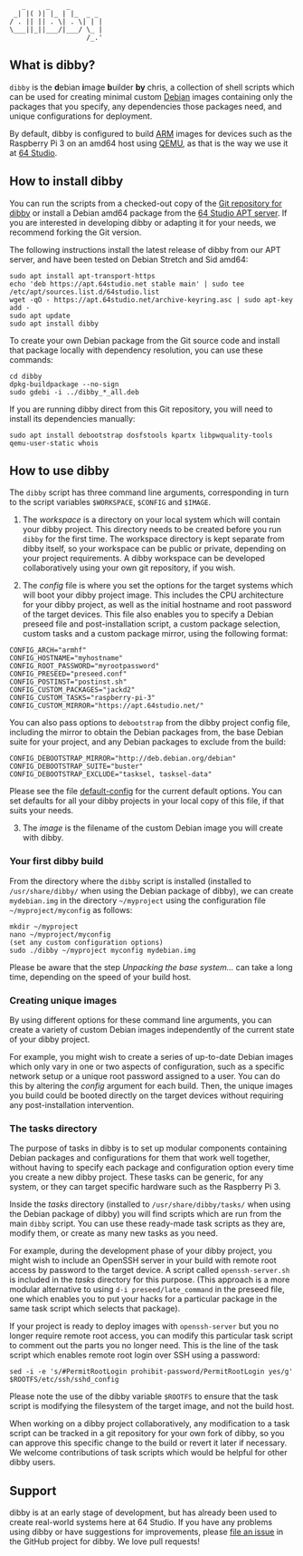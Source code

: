 ```
   _     _    _  
 _| |( )| |_ | |_  _ _ 
/ . || || . \| . \| | |
\___||_||___/|___/ \_ |
                   /_.'       
```
## What is dibby?

`dibby` is the **d**ebian **i**mage **b**uilder **by** chris, a collection of shell scripts which can be used for creating minimal custom [Debian](https://www.debian.org/) images containing only the packages that you specify, any dependencies those packages need, and unique configurations for deployment.

By default, dibby is configured to build [ARM](https://www.debian.org/ports/arm/) images for devices such as the Raspberry Pi 3 on an amd64 host using [QEMU](https://www.qemu.org/), as that is the way we use it at [64 Studio](https://64studio.com/).

## How to install dibby

You can run the scripts from a checked-out copy of the [Git repository for dibby](https://github.com/64studio/dibby) or install a Debian amd64 package from the [64 Studio APT server](https://apt.64studio.net/). If you are interested in developing dibby or adapting it for your needs, we recommend forking the Git version.

The following instructions install the latest release of dibby from our APT server, and have been tested on Debian Stretch and Sid amd64:
```
sudo apt install apt-transport-https
echo 'deb https://apt.64studio.net stable main' | sudo tee /etc/apt/sources.list.d/64studio.list
wget -qO - https://apt.64studio.net/archive-keyring.asc | sudo apt-key add -
sudo apt update
sudo apt install dibby
```

To create your own Debian package from the Git source code and install that package locally with dependency resolution, you can use these commands:
```
cd dibby
dpkg-buildpackage --no-sign
sudo gdebi -i ../dibby_*_all.deb
```

If you are running dibby direct from this Git repository, you will need to install its dependencies manually:
```
sudo apt install debootstrap dosfstools kpartx libpwquality-tools qemu-user-static whois
```

## How to use dibby

The `dibby` script has three command line arguments, corresponding in turn to the script variables `$WORKSPACE`, `$CONFIG` and `$IMAGE`. 

1. The _workspace_ is a directory on your local system which will contain your dibby project. This directory needs to be created before you run `dibby` for the first time. The workspace directory is kept separate from dibby itself, so your workspace can be public or private, depending on your project requirements. A dibby workspace can be developed collaboratively using your own git repository, if you wish.

2. The _config_ file is where you set the options for the target systems which will boot your dibby project image. This includes the CPU architecture for your dibby project, as well as the initial hostname and root password of the target devices. This file also enables you to specify a Debian preseed file and post-installation script, a custom package selection, custom tasks and a custom package mirror, using the following format:
```
CONFIG_ARCH="armhf"
CONFIG_HOSTNAME="myhostname"
CONFIG_ROOT_PASSWORD="myrootpassword"
CONFIG_PRESEED="preseed.conf"
CONFIG_POSTINST="postinst.sh"
CONFIG_CUSTOM_PACKAGES="jackd2"
CONFIG_CUSTOM_TASKS="raspberry-pi-3"
CONFIG_CUSTOM_MIRROR="https://apt.64studio.net/"
```

You can also pass options to `debootstrap` from the dibby project config file, including the mirror to obtain the Debian packages from, the base Debian suite for your project, and any Debian packages to exclude from the build:
```
CONFIG_DEBOOTSTRAP_MIRROR="http://deb.debian.org/debian"
CONFIG_DEBOOTSTRAP_SUITE="buster"
CONFIG_DEBOOTSTRAP_EXCLUDE="tasksel, tasksel-data"
```

Please see the file [default-config](https://github.com/64studio/dibby/blob/master/default-config) for the current default options. You can set defaults for all your dibby projects in your local copy of this file, if that suits your needs.

3. The _image_ is the filename of the custom Debian image you will create with dibby.

### Your first dibby build

From the directory where the `dibby` script is installed (installed to `/usr/share/dibby/` when using the Debian package of dibby), we can create `mydebian.img` in the directory `~/myproject` using the configuration file `~/myproject/myconfig` as follows:
```
mkdir ~/myproject
nano ~/myproject/myconfig
(set any custom configuration options)
sudo ./dibby ~/myproject myconfig mydebian.img
```

Please be aware that the step _Unpacking the base system..._ can take a long time, depending on the speed of your build host.

### Creating unique images

By using different options for these command line arguments, you can create a variety of custom Debian images independently of the current state of your dibby project.

For example, you might wish to create a series of up-to-date Debian images which only vary in one or two aspects of configuration, such as a specific network setup or a unique root password assigned to a user. You can do this by altering the _config_ argument for each build. Then, the unique images you build could be booted directly on the target devices without requiring any post-installation intervention.

### The tasks directory

The purpose of tasks in dibby is to set up modular components containing Debian packages and configurations for them that work well together, without having to specify each package and configuration option every time you create a new dibby project. These tasks can be generic, for any system, or they can target specific hardware such as the Raspberry Pi 3.

Inside the _tasks_ directory (installed to `/usr/share/dibby/tasks/` when using the Debian package of dibby) you will find scripts which are run from the main `dibby` script. You can use these ready-made task scripts as they are, modify them, or create as many new tasks as you need.

For example, during the development phase of your dibby project, you might wish to include an OpenSSH server in your build with remote root access by password to the target device. A script called `openssh-server.sh` is included in the _tasks_ directory for this purpose. (This approach is a more modular alternative to using `d-i preseed/late_command` in the preseed file, one which enables you to put your hacks for a particular package in the same task script which selects that package).

If your project is ready to deploy images with `openssh-server` but you no longer require remote root access, you can modify this particular task script to comment out the parts you no longer need. This is the line of the task script which enables remote root login over SSH using a password:

`sed -i -e 's/#PermitRootLogin prohibit-password/PermitRootLogin yes/g' $ROOTFS/etc/ssh/sshd_config`

Please note the use of the dibby variable `$ROOTFS` to ensure that the task script is modifying the filesystem of the target image, and not the build host.

When working on a dibby project collaboratively, any modification to a task script can be tracked in a git repository for your own fork of dibby, so you can approve this specific change to the build or revert it later if necessary. We welcome contributions of task scripts which would be helpful for other dibby users.

## Support

dibby is at an early stage of development, but has already been used to create real-world systems here at 64 Studio. If you have any problems using dibby or have suggestions for improvements, please [file an issue](https://github.com/64studio/dibby/issues) in the GitHub project for dibby. We love pull requests!
